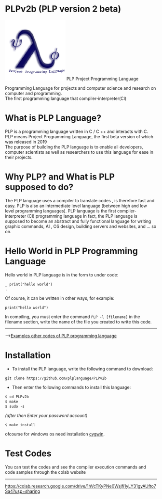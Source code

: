 # PLPv2b (PLP version 2 beta)
<img src="PLP logo.png"/>
PLP Project Programming Language

Programming Language for projects and computer science and research on computer and programming.<br/>
The first programming language that compiler-interpreter(CI)
# What is PLP Language?
PLP is a programming language written in C / C ++ and interacts with C.<br/>
PLP means Project Programming Language, the first beta version of which was released in 2019<br/>
The purpose of building the PLP language is to enable all developers, computer scientists as well as researchers to use this language for ease in their projects.
# Why PLP? and What is PLP supposed to do?
The PLP language uses a compiler to translate codes , is therefore fast and easy. PLP is also an intermediate level language (between high and low level programming languages).
PLP language is the first compiler-interpreter (CI) programming language
In fact, the PLP language is supposed to become an abstract and fully functional language for writing graphic commands, AI , OS design, building servers and websites, and ... so on.<br/>
# Hello World in PLP Programming Language 
Hello world in PLP language is in the form to under code:
``` 
_ print("hello world")
.
```
Of course, it can be written in other ways, for example:
```
print("hello world")
```
In compiling, you must enter the command `PLP -l [filename]` 
in the filename section, write the name of the file you created to write this code.
- - - - - - - -
--><a href="https://github.com/cunknowns/PLP-examples">Examples other codes of PLP programming language  </a>
# Installation
- To install the PLP language, write the following command to download:
```
git clone https://github.com/plplanguage/PLPv2b
```
- Then enter the following commands to install this language:
```
$ cd PLPv2b
$ make 
$ sudo -s 
```
_(after then Enter your password account)_
```
$ make install
```
ofcourse for windows os need installation <a href="https://www.cygwin.com/install.html">cygwin</a>.
# Test Codes
You can test the codes and see the compiler execution commands and code samples through the colab website
- - - - - - - -
https://colab.research.google.com/drive/1hVcTKyPNe0Wsjfi1yLY31gyAUfto7Sa4?usp=sharing
